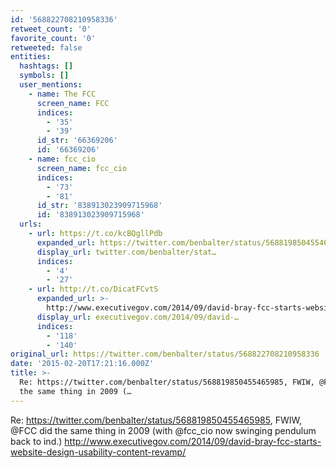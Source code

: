 ```yaml
---
id: '568822708210958336'
retweet_count: '0'
favorite_count: '0'
retweeted: false
entities:
  hashtags: []
  symbols: []
  user_mentions:
    - name: The FCC
      screen_name: FCC
      indices:
        - '35'
        - '39'
      id_str: '66369206'
      id: '66369206'
    - name: fcc_cio
      screen_name: fcc_cio
      indices:
        - '73'
        - '81'
      id_str: '838913023909715968'
      id: '838913023909715968'
  urls:
    - url: https://t.co/kcBQgllPdb
      expanded_url: https://twitter.com/benbalter/status/568819850455465985
      display_url: twitter.com/benbalter/stat…
      indices:
        - '4'
        - '27'
    - url: http://t.co/DicatFCvtS
      expanded_url: >-
        http://www.executivegov.com/2014/09/david-bray-fcc-starts-website-design-usability-content-revamp/
      display_url: executivegov.com/2014/09/david-…
      indices:
        - '118'
        - '140'
original_url: https://twitter.com/benbalter/status/568822708210958336
date: '2015-02-20T17:21:16.000Z'
title: >-
  Re: https://twitter.com/benbalter/status/568819850455465985, FWIW, @FCC did
  the same thing in 2009 (…
---
```


Re: https://twitter.com/benbalter/status/568819850455465985, FWIW, @FCC did the same thing in 2009 (with @fcc_cio now swinging pendulum back to ind.) http://www.executivegov.com/2014/09/david-bray-fcc-starts-website-design-usability-content-revamp/